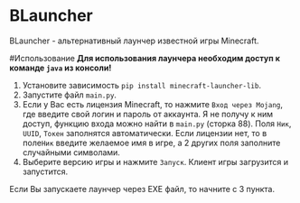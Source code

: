 # BLauncher
BLauncher - альтернативный лаунчер известной игры Minecraft.

#Использование
**Для использования лаунчера необходим доступ к команде `java` из консоли!**
1. Установите зависимость `pip install minecraft-launcher-lib`.
2. Запустите файл `main.py`.
3. Если у Вас есть лицензия Minecraft, то нажмите `Вход через Mojang`, где введите свой логин и пароль от аккаунта. Я не получу к ним доступ, функцию входа можно найти в `main.py` (сторка 88).
Поля `Ник`, `UUID`, `Токен` заполнятся автоматически. Если лицензии нет, то в поле`Ник` введите желаемое имя в игре, а 2 других поля заполните случайными символами.
4. Выберите версию игры и нажмите `Запуск`. Клиент игры загрузится и запустится.

Если Вы запускаете лаунчер через EXE файл, то начните с 3 пункта.